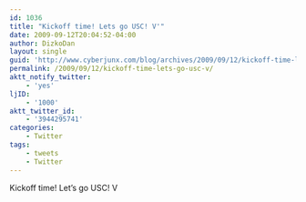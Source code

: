 ```yaml
---
id: 1036
title: "Kickoff time! Lets go USC! V'"
date: 2009-09-12T20:04:52-04:00
author: DizkoDan
layout: single
guid: 'http://www.cyberjunx.com/blog/archives/2009/09/12/kickoff-time-lets-go-usc-v/'
permalink: /2009/09/12/kickoff-time-lets-go-usc-v/
aktt_notify_twitter:
    - 'yes'
ljID:
    - '1000'
aktt_twitter_id:
    - '3944295741'
categories:
    - Twitter
tags:
    - tweets
    - Twitter
---
```


Kickoff time! Let’s go USC! V